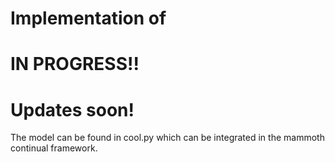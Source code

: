 # Implementation of

# IN PROGRESS!!

# Updates soon!

The model can be found in cool.py which can be integrated in the mammoth continual framework.

